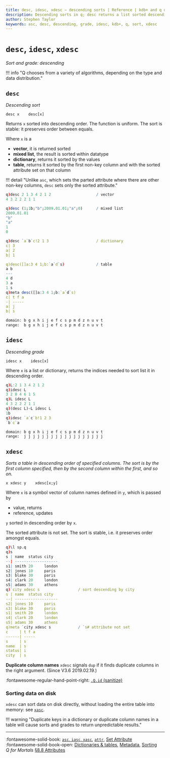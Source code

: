 ```yaml
---
title: desc, idesc, xdesc – descending sorts | Reference | kdb+ and q documentation
description: Descending sorts in q; desc returns a list sorted descending; idesc returns the grade for that sort. xdesc sorts a table descending by specified columns.
author: Stephen Taylor
keywords: asc, desc, descending, grade, idesc, kdb+, q, sort, xdesc
---
```

# `desc`, `idesc`, `xdesc`

_Sort and grade: descending_




!!! info "Q chooses from a variety of algorithms, depending on the type and data distribution."

## `desc`

_Descending sort_

```syntax
desc x    desc[x]
```

Returns `x` sorted into descending order. 
The function is uniform.
The sort is stable: it preserves order between equals. 

Where `x` is a

-   **vector**, it is returned sorted
-   **mixed list**, the result is sorted within datatype
-   **dictionary**, returns it sorted by the values
-   **table**, returns it sorted by the first non-key column and with the sorted attribute set on that column

!!! detail "Unlike `asc`, which sets the parted attribute where there are other non-key columns, `desc` sets only the sorted attribute."

```q
q)desc 2 1 3 4 2 1 2                    / vector
4 3 2 2 2 1 1

q)desc (1;1b;"b";2009.01.01;"a";0)      / mixed list
2009.01.01
"b"
"a"
1
0

q)desc `a`b`c!2 1 3 					/ dictionary
c| 3
a| 2
b| 1

q)desc([]a:3 4 1;b:`a`d`s)              / table
a b
---
4 d
3 a
1 s
q)meta desc([]a:3 4 1;b:`a`d`s)
c| t f a
-| -----
a| j
b| s
```
```txt
domain: b g x h i j e f c s p m d z n u v t
range:  b g x h i j e f c s p m d z n u v t
```

## `idesc`

_Descending grade_

```syntax
idesc x    idesc[x]
```

Where `x` is a list or dictionary,  returns the indices needed to sort list it in descending order. 

```q
q)L:2 1 3 4 2 1 2
q)idesc L
3 2 0 4 6 1 5
q)L idesc L
4 3 2 2 2 1 1
q)(desc L)~L idesc L
1b
q)idesc `a`c`b!1 2 3
`b`c`a
```
```txt
domain: b g x h i j e f c s p m d z n u v t
range:  j j j j j j j j j j j j j j j j j j
```


## `xdesc`

_Sorts a table in descending order of specified columns. 
The sort is by the first column specified, then by the second column within the first, and so on._

```syntax
x xdesc y    xdesc[x;y]
```

Where `x` is a symbol vector of column names defined in `y`, which is passed by

-   value, returns
-   reference, updates 

`y` sorted in descending order by `x`. 

The sorted attribute is not set.
The sort is stable, i.e. it preserves order amongst equals.

```q
q)\l sp.q
q)s
s | name  status city
--| -------------------
s1| smith 20     london
s2| jones 10     paris
s3| blake 30     paris
s4| clark 20     london
s5| adams 30     athens
q)`city xdesc s                 / sort descending by city
s | name  status city
--| -------------------
s2| jones 10     paris
s3| blake 30     paris
s1| smith 20     london
s4| clark 20     london
s5| adams 30     athens
q)meta `city xdesc s            / `s# attribute not set
c     | t f a
------| -----
s     | s
name  | s
status| i
city  | s
```


**Duplicate column names** `xdesc` signals `dup` if it finds duplicate columns in the right argument. (Since V3.6 2019.02.19.)

:fontawesome-regular-hand-point-right:
[`.Q.id` (sanitize)](dotq.md#id-sanitize) 


### Sorting data on disk

`xdesc` can sort data on disk directly, without loading the entire table into memory: see [`xasc`](asc.md#sorting-data-on-disk).

!!! warning "Duplicate keys in a dictionary or duplicate column names in a table will cause sorts and grades to return unpredictable results."

----

:fontawesome-solid-book:
[`asc`, `iasc`, `xasc`](asc.md),
[`attr`](attr.md),
[Set Attribute](set-attribute.md)
<br>
:fontawesome-solid-book-open:
[Dictionaries & tables](../basics/dictsandtables.md),
[Metadata](../basics/metadata.md),
[Sorting](../basics/by-topic.md#sort)
<br>
_Q for Mortals_
[§8.8 Attributes](/q4m3/8_Tables/#88-attributes)


